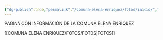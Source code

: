 ```yaml
---
{"dg-publish":true,"permalink":"/comuna-elena-enriquez/fotos/inicio/","tags":["gardenEntry"]}
---
```


PAGINA CON INFORMACIÓN DE LA COMUNA ELENA ENRIQUEZ





[[COMUNA ELENA ENRIQUEZ/FOTOS/FOTOS\|FOTOS]]

